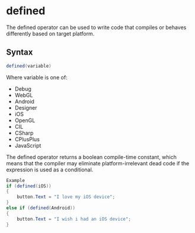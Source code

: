 # defined

The defined operator can be used to write code that compiles or behaves differently based on target platform.

## Syntax

```csharp
defined(variable)
```

Where variable is one of:

* Debug
* WebGL
* Android
* Designer
* iOS
* OpenGL
* CIL
* CSharp
* CPlusPlus
* JavaScript

The defined operator returns a boolean compile-time constant, which means that the compiler may eliminate platform-irrelevant dead code if the expression is used as a conditional.

```csharp
Example
if (defined(iOS))
{
    button.Text = "I love my iOS device";
}
else if (defined(Android))
{
    button.Text = "I wish i had an iOS device";
}
```